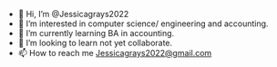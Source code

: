 - 👋 Hi, I’m @Jessicagrays2022
- 👀 I’m interested in computer science/ engineering and accounting. 
- 🌱 I’m currently learning BA in accounting. 
- 💞️ I’m looking to learn not yet collaborate. 
- 📫 How to reach me Jessicagrays2022@gmail.com


<!---
Jessicagrays2022/Jessicagrays2022 is a ✨ special ✨ repository because its `README.md` (this file) appears on your GitHub profile.
You can click the Preview link to take a look at your changes.
--->

